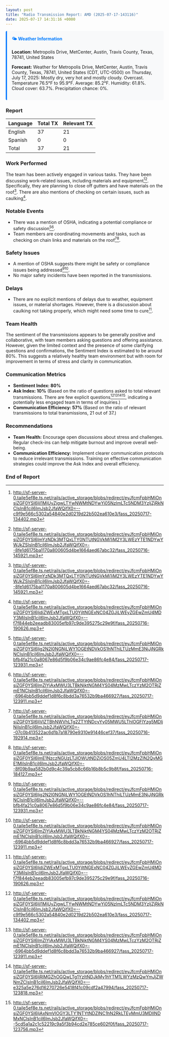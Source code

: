 ```yaml
---
layout: post
title: "Radio Transmission Report: AMD (2025-07-17-143116)"
date: 2025-07-17 14:31:16 +0000
---
```



<div style="background-color: #f8f9fa; border-left: 4px solid #007bff; padding: 15px; margin: 15px 0; border-radius: 4px;">
<h4 style="margin-top: 0; color: #007bff;">🌤️ Weather Information</h4>
<p><strong>Location:</strong> Metropolis Drive, MetCenter, Austin, Travis County, Texas, 78741, United States</p>
<p><strong>Forecast:</strong> Weather for Metropolis Drive, MetCenter, Austin, Travis County, Texas, 78741, United States (CDT, UTC-0500) on Thursday, July 17, 2025:
Mostly dry, very hot and mostly cloudy. Overcast. Temperature 76.5°F to 95.9°F. Average: 85.2°F. Humidity: 61.8%. Cloud cover: 63.7%. Precipitation chance: 0%.</p>
</div>

### Report

| Language | Total TX | Relevant TX |
|:---------|:---------|:------------|
| English  | 37       | 21          |
| Spanish  | 0        | 0           |
| Total    | 37       | 21          |

### Work Performed
The team has been actively engaged in various tasks. They have been discussing work-related issues, including materials and equipment[^1][^33]. Specifically, they are planning to close off gutters and have materials on the roof[^33]. There are also mentions of checking on certain issues, such as caulking[^24].

### Notable Events
- There was a mention of OSHA, indicating a potential compliance or safety discussion[^5][^7].
- Team members are coordinating movements and tasks, such as checking on chain links and materials on the roof[^22][^27].

### Safety Issues
- A mention of OSHA suggests there might be safety or compliance issues being addressed[^5][^7].
- No major safety incidents have been reported in the transmissions.

### Delays
- There are no explicit mentions of delays due to weather, equipment issues, or material shortages. However, there is a discussion about caulking not taking properly, which might need some time to cure[^24].

### Team Health
The sentiment of the transmissions appears to be generally positive and collaborative, with team members asking questions and offering assistance. However, given the limited context and the presence of some clarifying questions and confirmations, the Sentiment Index is estimated to be around 80%. This suggests a relatively healthy team environment but with room for improvement in terms of stress and clarity in communication.

### Communication Metrics
- **Sentiment Index: 80%**
- **Ask Index: 10%** (Based on the ratio of questions asked to total relevant transmissions. There are few explicit questions[^1][^7][^13][^14], indicating a potentially less engaged team in terms of inquiries.)
- **Communication Efficiency: 57%** (Based on the ratio of relevant transmissions to total transmissions, 21 out of 37.)

### Recommendations
- **Team Health:** Encourage open discussions about stress and challenges. Regular check-ins can help mitigate burnout and improve overall well-being.
- **Communication Efficiency:** Implement clearer communication protocols to reduce irrelevant transmissions. Training on effective communication strategies could improve the Ask Index and overall efficiency.

### End of Report

[^1]: http://sf-server-0.taile5ef8e.ts.net/rails/active_storage/blobs/redirect/eyJfcmFpbHMiOnsiZGF0YSI6IjI1MjUyZjgwLTYwNWMtNDYwYi05NzlmLTc5NDM3YzljZjRkNCIsInB1ciI6ImJsb2JfaWQifX0=--c9f9e566c5302a54840e2d0219d22b502ea610e3/fass_20250717-134402.mp3
[^5]: http://sf-server-0.taile5ef8e.ts.net/rails/active_storage/blobs/redirect/eyJfcmFpbHMiOnsiZGF0YSI6Ijg2N2I0NGNjLWY1OGEtNDVkOS1hNThiLTUzMmE3NjJjNGRkNCIsInB1ciI6ImJsb2JfaWQifX0=--bfb4fa21c0a8067e86d5f9b06e34c9ae86fc4e84/fass_20250717-123931.mp3
[^7]: http://sf-server-0.taile5ef8e.ts.net/rails/active_storage/blobs/redirect/eyJfcmFpbHMiOnsiZGF0YSI6ImZlYjAxMWU3LTBkNjktNGM4YS04MzMwLTczYzM2OTRjZmE1NCIsInB1ciI6ImJsb2JfaWQifX0=--6964bb5d9ddef1d8f6c8bdd3a76532b9ba466927/fass_20250717-123911.mp3
[^13]: http://sf-server-0.taile5ef8e.ts.net/rails/active_storage/blobs/redirect/eyJfcmFpbHMiOnsiZGF0YSI6IjRlMGZhOGQwLTg1YzItNDJkMy1hYTM1LWYzMzQwYmJjZWNmZCIsInB1ciI6ImJsb2JfaWQifX0=--e325a5e276d16270726e5418f41c09cdf2a47994/fass_20250717-123818.mp3
[^14]: http://sf-server-0.taile5ef8e.ts.net/rails/active_storage/blobs/redirect/eyJfcmFpbHMiOnsiZGF0YSI6IjAxNmVlOGY3LTY1NTYtNDZlNC1hN2RkLTEyMmU3MDllNDMxNCIsInB1ciI6ImJsb2JfaWQifX0=--5cd5a1a2c1c52219c9a5f3b94cd2e785ce602f0f/fass_20250717-123756.mp3
[^22]: http://sf-server-0.taile5ef8e.ts.net/rails/active_storage/blobs/redirect/eyJfcmFpbHMiOnsiZGF0YSI6IjVlZTBhNWVhLTg2ZTYtNDcyYy05MWU5LThlOGFlYzg5MDljNiIsInB1ciI6ImJsb2JfaWQifX0=--07c0b413522ac6d1b7a18790e9310e91446cef37/fass_20250716-192914.mp3
[^24]: http://sf-server-0.taile5ef8e.ts.net/rails/active_storage/blobs/redirect/eyJfcmFpbHMiOnsiZGF0YSI6IjdiZWExMTgxLTU0YjItNGExNC04ZGJiLWEyZGEwZmU4MDY3MiIsInB1ciI6ImJsb2JfaWQifX0=--f7f844eb2eeadb83005efb97c9de395275c29e9f/fass_20250716-190626.mp3
[^27]: http://sf-server-0.taile5ef8e.ts.net/rails/active_storage/blobs/redirect/eyJfcmFpbHMiOnsiZGF0YSI6ImE1NzczNGUzLTJlOWUtNDZjOS05ZmU4LTI2MzZlN2QyMGE1MiIsInB1ciI6ImJsb2JfaWQifX0=--8f09b9aa582b0d9c4c39a5cb8c66b16b8b5c9b8f/fass_20250716-184127.mp3
[^33]: http://sf-server-0.taile5ef8e.ts.net/rails/active_storage/blobs/redirect/eyJfcmFpbHMiOnsiZGF0YSI6ImYzNDk3MTQxLTY0NTUtNGVkMi1iM2Y3LWEzYTE1NDYwYWJkZSIsInB1ciI6ImJsb2JfaWQifX0=--8fe1d6175ba1170a800605d4be1664aed67abc32/fass_20250716-145921.mp3